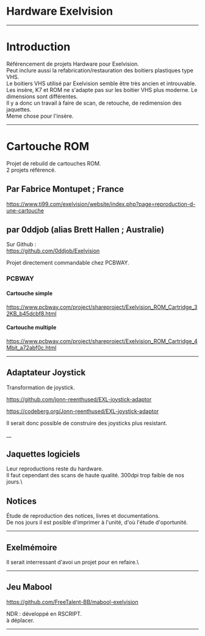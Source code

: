 # Hardware Exelvision

___
# Introduction

Référencement de projets Hardware pour Exelvision.\
Peut inclure aussi la refabrication/restauration des boitiers plastiques type VHS.\
Le boitiers VHS utilisé par Exelvision semble être très ancien et introuvable.\
Les insère, K7 et ROM ne s'adapte pas sur les boitier VHS plus moderne. Le dimensions sont différentes.\
Il y a donc un travail à faire de scan, de retouche, de redimension des jaquettes.\
Meme chose pour l'insère.

___
# Cartouche ROM

Projet de rebuild de cartouches ROM.\
2 projets référencé.

## Par Fabrice Montupet ; France

https://www.ti99.com/exelvision/website/index.php?page=reproduction-d-une-cartouche

## par 0ddjob (alias Brett Hallen ; Australie)

Sur Github :\
https://github.com/0ddjob/Exelvision

Projet directement commandable chez PCBWAY.

### PCBWAY

#### Cartouche simple

https://www.pcbway.com/project/shareproject/Exelvision_ROM_Cartridge_32KB_b45dcbf8.html

#### Cartouche multiple

https://www.pcbway.com/project/shareproject/Exelvision_ROM_Cartridge_4Mbit_a72abf0c.html

___
## Adaptateur Joystick

Transformation de joystick.

https://github.com/jonn-reenthused/EXL-joystick-adaptor

https://codeberg.org/Jonn-reenthused/EXL-joystick-adaptor

Il serait donc possible de construire des joysticks plus resistant.

__
## Jaquettes logiciels

Leur reproductions reste du hardware.\
Il faut cependant des scans de haute qualité. 300dpi trop faible de nos jours.\

## Notices

Étude de reproduction des notices, livres et documentations.\
De nos jours il est posible d'imprimer à l'unité, d'où l'étude d'oportunité.

___
## Exelmémoire

Il serait interressant d'avoi un projet pour en refaire.\



___
## Jeu Mabool

https://github.com/FreeTalent-BB/mabool-exelvision

NDR : développé en RSCRIPT.\
à déplacer.

___
